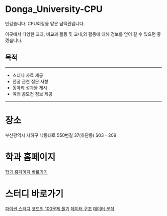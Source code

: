 # Donga_University-CPU
반갑습니다. CPU회장을 맡은 남택관입니다.

이곳애서 다양한 교과, 비교과 활동 및 교내,외 활동에 대해 정보를 얻어 갈 수 있으면 좋겠습니다.<P>

## 목적
-----
- 스터디 자료 제공
- 전공 관련 질문 사항 
- 동아리 성과물 게시
- 여러 공모전 정보 제공
----


# 장소
부산광역시 사하구 낙동대로 550번길 37(하단동) S03 - 209


# 학과 홈페이지 

[학과 홈페이지 바로가기](http://computer.donga.ac.kr/sites/computer/index.do)


# 스터디 바로가기

[파이썬 스터디](https://github.com/JOyagdol/Python_Study-CPU)
[코드업 100문제 풀기](https://github.com/CodeUp100Challenge/CodeUp100_Challenge)
[데이터 구조](https://github.com/DataStructureStudy/Data_Structure_Study)
[데이터 분석](https://github.com/pwjdgus/Data-analysis)
